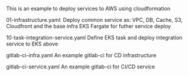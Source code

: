 This is an example to deploy services to AWS using cloudformation

01-infrastructure.yaml: 
Deploy common service as: VPC, DB, Cache, S3, Cloudfront and
the base infra EKS Fargate for futher service deploy

10-task-integration-service.yaml
Define EKS task and deploy integration service to EKS above

gitlab-ci-infra.yaml
An example gitlab-ci for CD infrastructure

gitlab-ci-service.yaml
An example gitlab-ci for CI/CD service